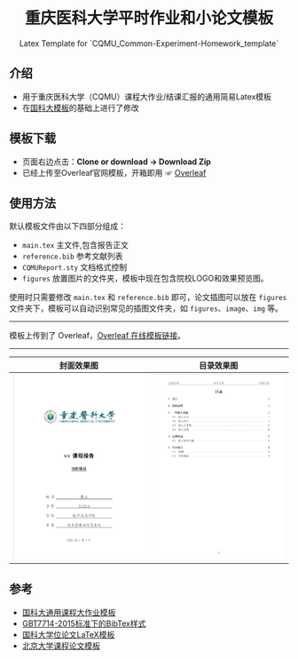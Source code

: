 <h1 align="center">
  重庆医科大学平时作业和小论文模板
</h1>

<p align="center">
  Latex Template for `CQMU_Common-Experiment-Homework_template`
</p>


## 介绍
- 用于重庆医科大学（CQMU）课程大作业/结课汇报的通用简易Latex模板
- 在[国科大模板](https://github.com/jweihe/UCAS_Latex_Template)的基础上进行了修改

## 模板下载

* 页面右边点击：**Clone or download -> Download Zip**
* 已经上传至Overleaf官网模板，开箱即用 ☞ [Overleaf](https://www.overleaf.com/latex/templates/cqmu-researchreport/qghkqhhtzfkp)

## 使用方法
默认模板文件由以下四部分组成：

- `main.tex` 主文件,包含报告正文
- `reference.bib` 参考文献列表
- `CQMUReport.sty` 文档格式控制
- `figures` 放置图片的文件夹，模板中现在包含院校LOGO和效果预览图。

使用时只需要修改 `main.tex` 和 `reference.bib` 即可，论文插图可以放在 `figures` 文件夹下，模板可以自动识别常见的插图文件夹，如 `figures`、`image`、`img` 等。

--------- 
模板上传到了 Overleaf，[Overleaf 在线模板链接](https://www.overleaf.com/latex/templates/cqmu-researchreport/qghkqhhtzfkp)。

---------

|  封面效果图 | 目录效果图| 
|:---:|:---:|
| ![](https://github.com/CQMUtug/CQMU_Exp-Homework_template/blob/main/figures/cover.png) | ![](https://github.com/CQMUtug/CQMU_Exp-Homework_template/blob/main/figures/catalog.png)| 

## 参考

+ [国科大通用课程大作业模板](https://github.com/jweihe/UCAS_Latex_Template)
+ [GBT7714-2015标准下的BibTex样式](https://github.com/zepinglee/gbt7714-bibtex-style)
+ [国科大学位论文LaTeX模板](https://github.com/mohuangrui/ucasthesis)
+ [北京大学课程论文模板](https://www.overleaf.com/latex/templates/bei-jing-da-xue-ke-cheng-lun-wen-mo-ban/yntmqcktrzfh)
